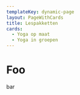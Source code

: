 ```yaml
---
templateKey: dynamic-page
layout: PageWithCards
title: Lespakketten
cards:
  - Yoga op maat
  - Yoga in groepen
---
```



# Foo

bar
